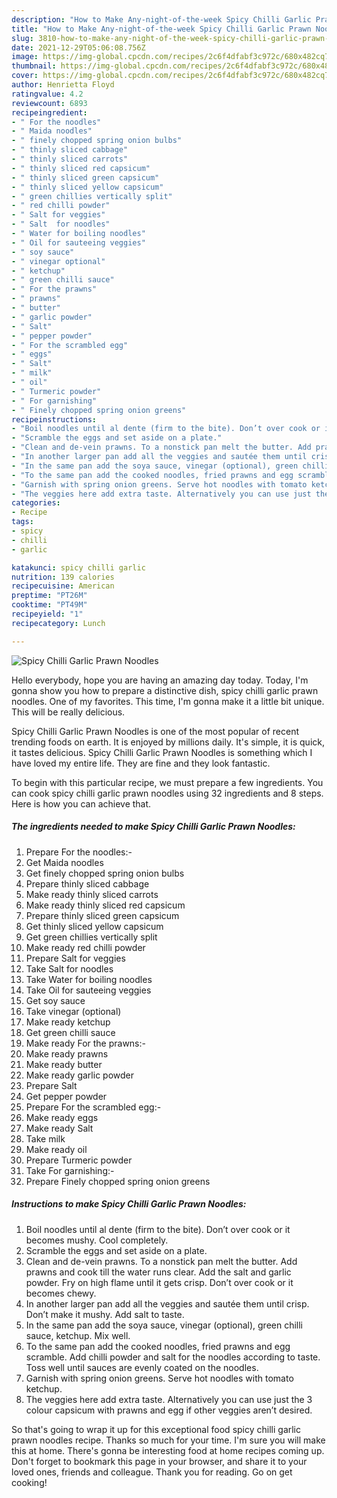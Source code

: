 ```yaml
---
description: "How to Make Any-night-of-the-week Spicy Chilli Garlic Prawn Noodles"
title: "How to Make Any-night-of-the-week Spicy Chilli Garlic Prawn Noodles"
slug: 3810-how-to-make-any-night-of-the-week-spicy-chilli-garlic-prawn-noodles
date: 2021-12-29T05:06:08.756Z
image: https://img-global.cpcdn.com/recipes/2c6f4dfabf3c972c/680x482cq70/spicy-chilli-garlic-prawn-noodles-recipe-main-photo.jpg
thumbnail: https://img-global.cpcdn.com/recipes/2c6f4dfabf3c972c/680x482cq70/spicy-chilli-garlic-prawn-noodles-recipe-main-photo.jpg
cover: https://img-global.cpcdn.com/recipes/2c6f4dfabf3c972c/680x482cq70/spicy-chilli-garlic-prawn-noodles-recipe-main-photo.jpg
author: Henrietta Floyd
ratingvalue: 4.2
reviewcount: 6893
recipeingredient:
- " For the noodles"
- " Maida noodles"
- " finely chopped spring onion bulbs"
- " thinly sliced cabbage"
- " thinly sliced carrots"
- " thinly sliced red capsicum"
- " thinly sliced green capsicum"
- " thinly sliced yellow capsicum"
- " green chillies vertically split"
- " red chilli powder"
- " Salt for veggies"
- " Salt  for noodles"
- " Water for boiling noodles"
- " Oil for sauteeing veggies"
- " soy sauce"
- " vinegar optional"
- " ketchup"
- " green chilli sauce"
- " For the prawns"
- " prawns"
- " butter"
- " garlic powder"
- " Salt"
- " pepper powder"
- " For the scrambled egg"
- " eggs"
- " Salt"
- " milk"
- " oil"
- " Turmeric powder"
- " For garnishing"
- " Finely chopped spring onion greens"
recipeinstructions:
- "Boil noodles until al dente (firm to the bite). Don’t over cook or it becomes mushy. Cool completely."
- "Scramble the eggs and set aside on a plate."
- "Clean and de-vein prawns. To a nonstick pan melt the butter. Add prawns and cook till the water runs clear. Add the salt and garlic powder. Fry on high flame until it gets crisp. Don’t over cook or it becomes chewy."
- "In another larger pan add all the veggies and sautée them until crisp. Don’t make it mushy. Add salt to taste."
- "In the same pan add the soya sauce, vinegar (optional), green chilli sauce, ketchup. Mix well."
- "To the same pan add the cooked noodles, fried prawns and egg scramble. Add chilli powder and salt for the noodles according to taste. Toss well until sauces are evenly coated on the noodles."
- "Garnish with spring onion greens. Serve hot noodles with tomato ketchup."
- "The veggies here add extra taste. Alternatively you can use just the 3 colour capsicum with prawns and egg if other veggies aren’t desired."
categories:
- Recipe
tags:
- spicy
- chilli
- garlic

katakunci: spicy chilli garlic 
nutrition: 139 calories
recipecuisine: American
preptime: "PT26M"
cooktime: "PT49M"
recipeyield: "1"
recipecategory: Lunch

---
```



![Spicy Chilli Garlic Prawn Noodles](https://img-global.cpcdn.com/recipes/2c6f4dfabf3c972c/680x482cq70/spicy-chilli-garlic-prawn-noodles-recipe-main-photo.jpg)

Hello everybody, hope you are having an amazing day today. Today, I'm gonna show you how to prepare a distinctive dish, spicy chilli garlic prawn noodles. One of my favorites. This time, I'm gonna make it a little bit unique. This will be really delicious.



Spicy Chilli Garlic Prawn Noodles is one of the most popular of recent trending foods on earth. It is enjoyed by millions daily. It's simple, it is quick, it tastes delicious. Spicy Chilli Garlic Prawn Noodles is something which I have loved my entire life. They are fine and they look fantastic.


To begin with this particular recipe, we must prepare a few ingredients. You can cook spicy chilli garlic prawn noodles using 32 ingredients and 8 steps. Here is how you can achieve that.

<!--inarticleads1-->

##### The ingredients needed to make Spicy Chilli Garlic Prawn Noodles:

1. Prepare  For the noodles:-
1. Get  Maida noodles
1. Get  finely chopped spring onion bulbs
1. Prepare  thinly sliced cabbage
1. Make ready  thinly sliced carrots
1. Make ready  thinly sliced red capsicum
1. Prepare  thinly sliced green capsicum
1. Get  thinly sliced yellow capsicum
1. Get  green chillies vertically split
1. Make ready  red chilli powder
1. Prepare  Salt for veggies
1. Take  Salt  for noodles
1. Take  Water for boiling noodles
1. Take  Oil for sauteeing veggies
1. Get  soy sauce
1. Take  vinegar (optional)
1. Make ready  ketchup
1. Get  green chilli sauce
1. Make ready  For the prawns:-
1. Make ready  prawns
1. Make ready  butter
1. Make ready  garlic powder
1. Prepare  Salt
1. Get  pepper powder
1. Prepare  For the scrambled egg:-
1. Make ready  eggs
1. Make ready  Salt
1. Take  milk
1. Make ready  oil
1. Prepare  Turmeric powder
1. Take  For garnishing:-
1. Prepare  Finely chopped spring onion greens




<!--inarticleads2-->

##### Instructions to make Spicy Chilli Garlic Prawn Noodles:

1. Boil noodles until al dente (firm to the bite). Don’t over cook or it becomes mushy. Cool completely.
1. Scramble the eggs and set aside on a plate.
1. Clean and de-vein prawns. To a nonstick pan melt the butter. Add prawns and cook till the water runs clear. Add the salt and garlic powder. Fry on high flame until it gets crisp. Don’t over cook or it becomes chewy.
1. In another larger pan add all the veggies and sautée them until crisp. Don’t make it mushy. Add salt to taste.
1. In the same pan add the soya sauce, vinegar (optional), green chilli sauce, ketchup. Mix well.
1. To the same pan add the cooked noodles, fried prawns and egg scramble. Add chilli powder and salt for the noodles according to taste. Toss well until sauces are evenly coated on the noodles.
1. Garnish with spring onion greens. Serve hot noodles with tomato ketchup.
1. The veggies here add extra taste. Alternatively you can use just the 3 colour capsicum with prawns and egg if other veggies aren’t desired.




So that's going to wrap it up for this exceptional food spicy chilli garlic prawn noodles recipe. Thanks so much for your time. I'm sure you will make this at home. There's gonna be interesting food at home recipes coming up. Don't forget to bookmark this page in your browser, and share it to your loved ones, friends and colleague. Thank you for reading. Go on get cooking!
